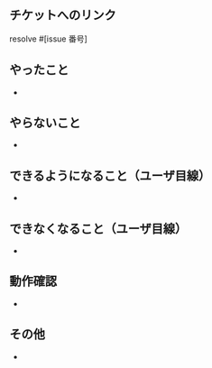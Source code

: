 ## チケットへのリンク

resolve #[issue 番号]

## やったこと

<!-- このプルリクで何をしたのか？ -->

-

## やらないこと

<!-- このプルリクでやらないことは何か？（あれば。無いなら「無し」でOK）（やらない場合は、いつやるのかを明記する。） -->

-

## できるようになること（ユーザ目線）

<!-- 何ができるようになるのか？（あれば。無いなら「無し」でOK） -->

-

## できなくなること（ユーザ目線）

<!-- 何ができなくなるのか？（あれば。無いなら「無し」でOK） -->

-

## 動作確認

<!-- どのような動作確認を行ったのか？　結果はどうか？ -->

-

## その他

<!-- レビュワーへの参考情報（実装上の懸念点や注意点などあれば記載） -->

-
